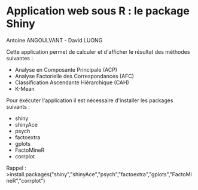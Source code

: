 # Application web sous R : le package Shiny

Antoine ANGOULVANT - David LUONG

Cette application permet de calculer et d'afficher le résultat des méthodes suivantes :
- Analyse en Composante Principale (ACP)
- Analyse Factorielle des Correspondances (AFC)
- Classification Ascendante Hiérarchique (CAH)
- K-Mean

Pour éxécuter l'application il est nécessaire d'installer les packages suivants :
- shiny
- shinyAce
- psych
- factoextra
- gplots
- FactoMineR
- corrplot

Rappel : >install.packages("shiny","shinyAce","psych","factoextra","gplots","FactoMineR","corrplot")
